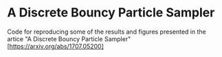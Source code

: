 # A Discrete Bouncy Particle Sampler

Code for reproducing some of the results and figures presented in the artice "A Discrete Bouncy Particle Sampler" [https://arxiv.org/abs/1707.05200]
